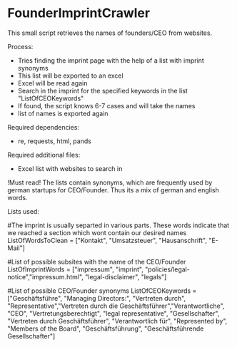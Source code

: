 # FounderImprintCrawler
This small script retrieves the names of founders/CEO from websites. 

Process:
- Tries finding the imprint page with the help of a list with imprint synonyms
- This list will be exported to an excel
- Excel will be read again
- Search in the imprint for the specified keywords in the list "ListOfCEOKeywords"
- If found, the script knows 6-7 cases and will take the names
- list of names is exported again

Required dependencies:
- re, requests, html, pands

Required additional files:
- Excel list with websites to search in

!Must read!
The lists contain synonyms, which are frequently used by german startups for CEO/Founder. Thus its a mix of german and english words.

Lists used:

#The imprint is usually separted in various parts. These words indicate that we reached a section which wont contain our desired names
ListOfWordsToClean = ["Kontakt", "Umsatzsteuer", "Hausanschrift", "E-Mail"]

#List of possible subsites with the name of the CEO/Founder
 ListOfImprintWords = ["impressum", "imprint", "policies/legal-notice","impressum.html", "legal-disclaimer", "legals"]

#List of possible CEO/Founder synonyms
ListOfCEOKeywords = ["Geschäftsführe", "Managing Directors:", "Vertreten durch", "Representative","Vertreten durch die Geschäftsführer","Verantwortliche", "CEO", "Vertretungsberechtigt", "legal representative", "Gesellschafter", "Vertreten durch Geschäftsführer", "Verantwortlich für", "Represented by", "Members of the Board", "Geschäftsführung", "Geschäftsführende Gesellschafter"]  
